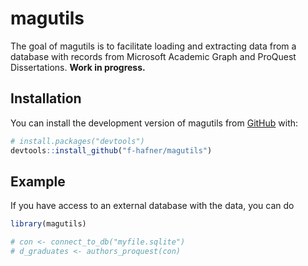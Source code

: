 
<!-- README.md is generated from README.Rmd. Please edit that file -->

# magutils

<!-- badges: start -->
<!-- badges: end -->

The goal of magutils is to facilitate loading and extracting data from a
database with records from Microsoft Academic Graph and ProQuest
Dissertations. **Work in progress.**

## Installation

You can install the development version of magutils from
[GitHub](https://github.com/) with:

``` r
# install.packages("devtools")
devtools::install_github("f-hafner/magutils")
```

## Example

If you have access to an external database with the data, you can do

``` r
library(magutils)

# con <- connect_to_db("myfile.sqlite")
# d_graduates <- authors_proquest(con)
```

